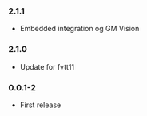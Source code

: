 ### 2.1.1

- Embedded integration og GM Vision

### 2.1.0

- Update for fvtt11

### 0.0.1-2

- First release

